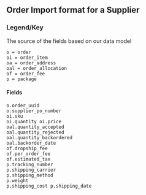 ## Order Import format for a Supplier

### Legend/Key
The source of the fields based on our data model

```
o = order
oi = order_item
oa = order_address
oal = order_allocation
of = order_fee
p = package
``` 

#### Fields

```
o.order_uuid	
o.supplier_po_number	
oi.sku	
oi.quantity	oi.price	
oal.quantity_accepted	
oal.quantity_rejected	
oal.quantity_backordered	
oal.backorder_date	
of.dropship_fee	
of.per_order_fee	
of.estimated_tax	
p.tracking_number	
p.shipping_carrier	
p.shipping_method	
p.weight	
p.shipping_cost	p.shipping_date
```